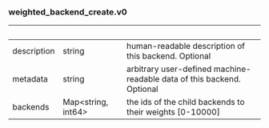 
### weighted_backend_create.v0

| &nbsp; | &nbsp; | &nbsp; |
|---|---|---|
| description | string | human-readable description of this backend. Optional |
| metadata | string | arbitrary user-defined machine-readable data of this backend. Optional |
| backends | Map&lt;string, int64&gt; | the ids of the child backends to their weights [0-10000] |